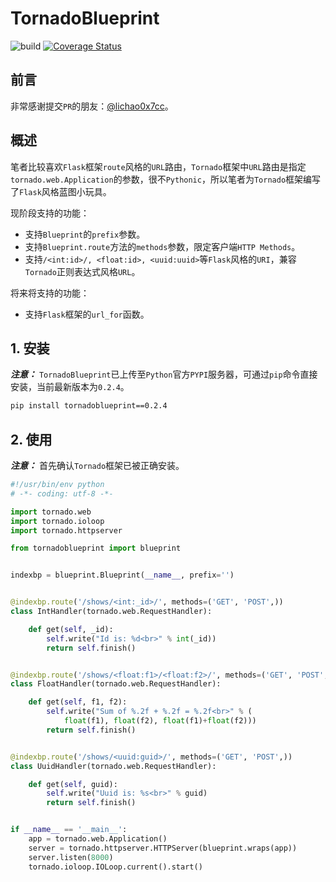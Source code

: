 # TornadoBlueprint

![build](https://travis-ci.org/keepalive555/tornadoblueprint.svg?branch=master)
[![Coverage Status](https://coveralls.io/repos/github/keepalive555/tornadoblueprint/badge.svg?branch=master)](https://coveralls.io/github/keepalive555/tornadoblueprint?branch=master)

## 前言

非常感谢提交`PR`的朋友：[@lichao0x7cc](https://github.com/lichao0x7cc/)。

## 概述

笔者比较喜欢`Flask`框架`route`风格的`URL`路由，`Tornado`框架中`URL`路由是指定`tornado.web.Application`的参数，很不`Pythonic`，所以笔者为`Tornado`框架编写了`Flask`风格蓝图小玩具。

现阶段支持的功能：

- 支持`Blueprint`的`prefix`参数。
- 支持`Blueprint.route`方法的`methods`参数，限定客户端`HTTP Methods`。
- 支持`/<int:id>/, <float:id>, <uuid:uuid>`等`Flask`风格的`URI`，兼容`Tornado`正则表达式风格`URL`。

将来将支持的功能：

- 支持`Flask`框架的`url_for`函数。

## 1. 安装

***注意：*** `TornadoBlueprint`已上传至`Python`官方`PYPI`服务器，可通过`pip`命令直接安装，当前最新版本为`0.2.4`。

```bash
pip install tornadoblueprint==0.2.4
```

## 2. 使用

***注意：*** 首先确认`Tornado`框架已被正确安装。

```python
#!/usr/bin/env python
# -*- coding: utf-8 -*-

import tornado.web
import tornado.ioloop
import tornado.httpserver

from tornadoblueprint import blueprint


indexbp = blueprint.Blueprint(__name__, prefix='')


@indexbp.route('/shows/<int:_id>/', methods=('GET', 'POST',))
class IntHandler(tornado.web.RequestHandler):

    def get(self, _id):
        self.write("Id is: %d<br>" % int(_id))
        return self.finish()


@indexbp.route('/shows/<float:f1>/<float:f2>/', methods=('GET', 'POST',))
class FloatHandler(tornado.web.RequestHandler):

    def get(self, f1, f2):
        self.write("Sum of %.2f + %.2f = %.2f<br>" % (
            float(f1), float(f2), float(f1)+float(f2)))
        return self.finish()


@indexbp.route('/shows/<uuid:guid>/', methods=('GET', 'POST',))
class UuidHandler(tornado.web.RequestHandler):

    def get(self, guid):
        self.write("Uuid is: %s<br>" % guid)
        return self.finish()


if __name__ == '__main__':
    app = tornado.web.Application()
    server = tornado.httpserver.HTTPServer(blueprint.wraps(app))
    server.listen(8000)
    tornado.ioloop.IOLoop.current().start()
```
